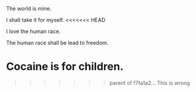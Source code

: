 The world is mine.

I shall take it for myself.
<<<<<<< HEAD

I love the human race.

The human race shall be lead to freedom.

Cocaine is for children.
=======
>>>>>>> parent of f7fa1a2... This is wrong
